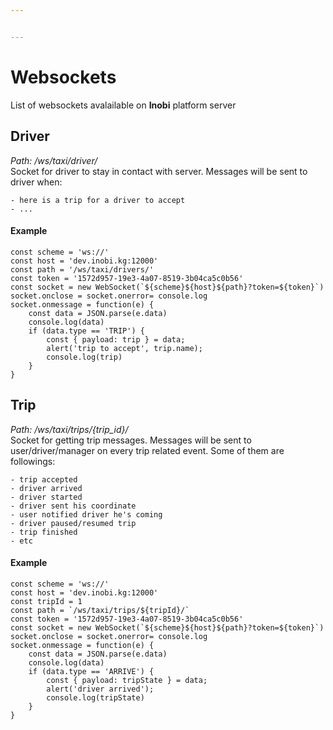 ```yaml
---


---
```


<h1 id="websockets">Websockets</h1>
<p>List of websockets avalailable on <strong>Inobi</strong> platform server</p>
<h2 id="driver">Driver</h2>
<p><em>Path: /ws/taxi/driver/</em><br>
Socket for driver to stay in contact with server. Messages will be sent to driver when:</p>
<pre><code>- here is a trip for a driver to accept
- ...
</code></pre>
<h4 id="example">Example</h4>
<pre class=" language-javascript"><code class="prism  language-javascript"><span class="token keyword">const</span> scheme <span class="token operator">=</span> <span class="token string">'ws://'</span>
<span class="token keyword">const</span> host <span class="token operator">=</span> <span class="token string">'dev.inobi.kg:12000'</span>
<span class="token keyword">const</span> path <span class="token operator">=</span> <span class="token string">'/ws/taxi/drivers/'</span>
<span class="token keyword">const</span> token <span class="token operator">=</span> <span class="token string">'1572d957-19e3-4a07-8519-3b04ca5c0b56'</span>
<span class="token keyword">const</span> socket <span class="token operator">=</span> <span class="token keyword">new</span> <span class="token class-name">WebSocket</span><span class="token punctuation">(</span><span class="token template-string"><span class="token string">`</span><span class="token interpolation"><span class="token interpolation-punctuation punctuation">${</span>scheme<span class="token interpolation-punctuation punctuation">}</span></span><span class="token interpolation"><span class="token interpolation-punctuation punctuation">${</span>host<span class="token interpolation-punctuation punctuation">}</span></span><span class="token interpolation"><span class="token interpolation-punctuation punctuation">${</span>path<span class="token interpolation-punctuation punctuation">}</span></span><span class="token string">?token=</span><span class="token interpolation"><span class="token interpolation-punctuation punctuation">${</span>token<span class="token interpolation-punctuation punctuation">}</span></span><span class="token string">`</span></span><span class="token punctuation">)</span>
socket<span class="token punctuation">.</span>onclose <span class="token operator">=</span> socket<span class="token punctuation">.</span>onerror<span class="token operator">=</span> console<span class="token punctuation">.</span>log
socket<span class="token punctuation">.</span><span class="token function-variable function">onmessage</span> <span class="token operator">=</span> <span class="token keyword">function</span><span class="token punctuation">(</span>e<span class="token punctuation">)</span> <span class="token punctuation">{</span>
	<span class="token keyword">const</span> data <span class="token operator">=</span> JSON<span class="token punctuation">.</span><span class="token function">parse</span><span class="token punctuation">(</span>e<span class="token punctuation">.</span>data<span class="token punctuation">)</span>
	console<span class="token punctuation">.</span><span class="token function">log</span><span class="token punctuation">(</span>data<span class="token punctuation">)</span>
	<span class="token keyword">if</span> <span class="token punctuation">(</span>data<span class="token punctuation">.</span>type <span class="token operator">==</span> <span class="token string">'TRIP'</span><span class="token punctuation">)</span> <span class="token punctuation">{</span>
		<span class="token keyword">const</span> <span class="token punctuation">{</span> payload<span class="token punctuation">:</span> trip <span class="token punctuation">}</span> <span class="token operator">=</span> data<span class="token punctuation">;</span>
		<span class="token function">alert</span><span class="token punctuation">(</span><span class="token string">'trip to accept'</span><span class="token punctuation">,</span> trip<span class="token punctuation">.</span>name<span class="token punctuation">)</span><span class="token punctuation">;</span>
		console<span class="token punctuation">.</span><span class="token function">log</span><span class="token punctuation">(</span>trip<span class="token punctuation">)</span>
	<span class="token punctuation">}</span>
<span class="token punctuation">}</span>
</code></pre>
<h2 id="trip">Trip</h2>
<p><em>Path: /ws/taxi/trips/{trip_id}/</em><br>
Socket for getting trip messages. Messages will be sent to user/driver/manager on every trip related event. Some of them are followings:</p>
<pre><code>- trip accepted
- driver arrived
- driver started
- driver sent his coordinate
- user notified driver he's coming
- driver paused/resumed trip
- trip finished
- etc
</code></pre>
<h4 id="example-1">Example</h4>
<pre class=" language-javascript"><code class="prism  language-javascript"><span class="token keyword">const</span> scheme <span class="token operator">=</span> <span class="token string">'ws://'</span>
<span class="token keyword">const</span> host <span class="token operator">=</span> <span class="token string">'dev.inobi.kg:12000'</span>
<span class="token keyword">const</span> tripId <span class="token operator">=</span> <span class="token number">1</span>
<span class="token keyword">const</span> path <span class="token operator">=</span> <span class="token template-string"><span class="token string">`/ws/taxi/trips/</span><span class="token interpolation"><span class="token interpolation-punctuation punctuation">${</span>tripId<span class="token interpolation-punctuation punctuation">}</span></span><span class="token string">/`</span></span>
<span class="token keyword">const</span> token <span class="token operator">=</span> <span class="token string">'1572d957-19e3-4a07-8519-3b04ca5c0b56'</span>
<span class="token keyword">const</span> socket <span class="token operator">=</span> <span class="token keyword">new</span> <span class="token class-name">WebSocket</span><span class="token punctuation">(</span><span class="token template-string"><span class="token string">`</span><span class="token interpolation"><span class="token interpolation-punctuation punctuation">${</span>scheme<span class="token interpolation-punctuation punctuation">}</span></span><span class="token interpolation"><span class="token interpolation-punctuation punctuation">${</span>host<span class="token interpolation-punctuation punctuation">}</span></span><span class="token interpolation"><span class="token interpolation-punctuation punctuation">${</span>path<span class="token interpolation-punctuation punctuation">}</span></span><span class="token string">?token=</span><span class="token interpolation"><span class="token interpolation-punctuation punctuation">${</span>token<span class="token interpolation-punctuation punctuation">}</span></span><span class="token string">`</span></span><span class="token punctuation">)</span>
socket<span class="token punctuation">.</span>onclose <span class="token operator">=</span> socket<span class="token punctuation">.</span>onerror<span class="token operator">=</span> console<span class="token punctuation">.</span>log
socket<span class="token punctuation">.</span><span class="token function-variable function">onmessage</span> <span class="token operator">=</span> <span class="token keyword">function</span><span class="token punctuation">(</span>e<span class="token punctuation">)</span> <span class="token punctuation">{</span>
	<span class="token keyword">const</span> data <span class="token operator">=</span> JSON<span class="token punctuation">.</span><span class="token function">parse</span><span class="token punctuation">(</span>e<span class="token punctuation">.</span>data<span class="token punctuation">)</span>
	console<span class="token punctuation">.</span><span class="token function">log</span><span class="token punctuation">(</span>data<span class="token punctuation">)</span>
	<span class="token keyword">if</span> <span class="token punctuation">(</span>data<span class="token punctuation">.</span>type <span class="token operator">==</span> <span class="token string">'ARRIVE'</span><span class="token punctuation">)</span> <span class="token punctuation">{</span>
		<span class="token keyword">const</span> <span class="token punctuation">{</span> payload<span class="token punctuation">:</span> tripState <span class="token punctuation">}</span> <span class="token operator">=</span> data<span class="token punctuation">;</span>
		<span class="token function">alert</span><span class="token punctuation">(</span><span class="token string">'driver arrived'</span><span class="token punctuation">)</span><span class="token punctuation">;</span>
		console<span class="token punctuation">.</span><span class="token function">log</span><span class="token punctuation">(</span>tripState<span class="token punctuation">)</span>
	<span class="token punctuation">}</span>
<span class="token punctuation">}</span>
</code></pre>

